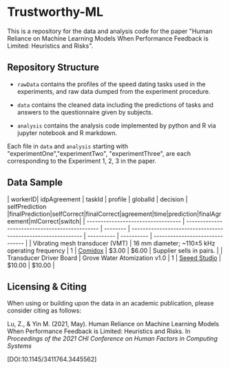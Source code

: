 <p align="center">

# Trustworthy-ML

This is a repository for the data and analysis code for the paper "Human Reliance on Machine Learning Models When Performance Feedback is Limited: Heuristics and Risks".

## Repository Structure

* `rawData` contains the profiles of the speed dating tasks used in the experiments, and raw data dumped from the experiment procedure.

* `data` contains the cleaned data including the predictions of tasks and answers to the questionnaire given by subjects.

* `analysis` contains the analysis code implemented by python and R via jupyter notebook and R markdown.

Each file in `data` and `analysis` starting with "experimentOne","experimentTwo", "experimentThree", are each corresponding to the Experiment 1, 2, 3 in the paper.

## Data Sample

| workerID| idpAgreement   | taskId | profile  | globalId  | decision | selfPrediction |finalPrediction|selfCorrect|finalCorrect|agreement|time|prediction|finalAgreement|mlCorrect|switch|
| ---------------------------------- | ---------------------------------------------- | -------- | ------------------------------------------------------------ | ---------- | ---------- | ------------------------------- |
| Vibrating mesh transducer (VMT)    | 16 mm diameter; ~110±5 kHz operating frequency | 1        | [Comidox](https://www.amazon.com/Comidox-Ultrasonic-Transducer-Humidifier-Replacement/dp/B07P8C5V7W/) | $3.00      | $6.00      | Supplier sells in pairs.        |
| Transducer Driver Board            | Grove Water Atomization v1.0                   | 1        | [Seeed Studio](https://www.seeedstudio.com/Grove-Water-Atomization-v1-0.html) | $10.00     | $10.00     | 

## Licensing & Citing
When using or building upon the data in an academic publication, please consider citing as follows:

Lu, Z., & Yin M. (2021, May). Human Reliance on Machine Learning Models When Performance Feedback is Limited: Heuristics and Risks. In *Proceedings of the 2021 CHI Conference on Human Factors in Computing Systems* 
 
 [DOI:10.1145/3411764.3445562]


